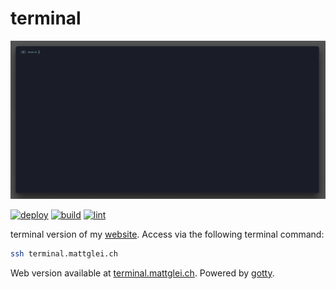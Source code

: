 # terminal

![demo gif](./demo.gif)

[![deploy](https://github.com/gleich/terminal/actions/workflows/deploy.yml/badge.svg)](https://github.com/gleich/terminal/actions/workflows/deploy.yml)
[![build](https://github.com/gleich/terminal/actions/workflows/build.yml/badge.svg)](https://github.com/gleich/terminal/actions/workflows/build.yml)
[![lint](https://github.com/gleich/terminal/actions/workflows/lint.yml/badge.svg)](https://github.com/gleich/terminal/actions/workflows/lint.yml)

terminal version of my [website](https://mattglei.ch). Access via the following terminal command:

```bash
ssh terminal.mattglei.ch
```

Web version available at [terminal.mattglei.ch](https://terminal.mattglei.ch). Powered by [gotty](https://github.com/sorenisanerd/gotty/tree/master).
